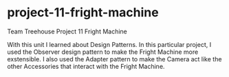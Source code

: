 # project-11-fright-machine
Team Treehouse Project 11 Fright Machine

With this unit I learned about Design Patterns.  In this particular project, I used the Observer design pattern to make the Fright Machine more exstensible.  I also used the Adapter pattern to make the Camera act like the other Accessories that interact with the Fright Machine.
